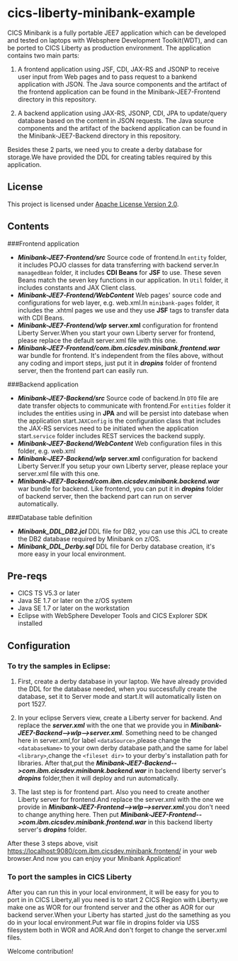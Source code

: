# cics-liberty-minibank-example

CICS Minibank is a fully portable JEE7 application which can be developed and tested on laptops with Websphere Development Toolkit(WDT), and
can be ported to CICS Liberty as production environment. The application contains two main parts:

1. A frontend application using JSF, CDI, JAX-RS and JSONP to receive user input from Web pages and to pass request to a bankend application with JSON. 
The Java source components and the artifact of the frontend application can be found in the Minibank-JEE7-Frontend directory in this repository.

1. A backend application using JAX-RS, JSONP, CDI, JPA to update/query database based on the content in JSON requests. 
The Java source components and the artifact of the backend application can be found in the Minibank-JEE7-Backend directory in this repository.

Besides these 2 parts, we need you to create a derby database for storage.We have provided the DDL for creating tables required by this application. 


## License
This project is licensed under [Apache License Version 2.0](LICENSE).   

## Contents

###Frontend application
- ***Minibank-JEE7-Frontend/src***
	Source code of frontend.In `entity`  folder, it includes POJO classes for data transferring with backend server.In `managedBean` folder, it includes **CDI Beans** for **JSF** to use. These seven Beans match the  seven key functions in our application. In `Util` folder, it includes constants and JAX Client class.
- ***Minibank-JEE7-Frontend/WebContent***
	Web pages' source code and configurations for web layer, e.g. web.xml.In `minibank-pages` folder, it includes the .xhtml pages we use and they use **JSF** tags to transfer data with CDI Beans.
- ***Minibank-JEE7-Frontend/wlp***
	**server.xml** configuration for frontend Liberty Server.When you start your own Liberty server for frontend, please replace the default server.xml file with this one.
- ***Minibank-JEE7-Frontend/com.ibm.cicsdev.minibank.frontend.war***
	war bundle for frontend. It's independent from the files above, without any coding and import steps, just put it in ***dropins*** folder of frontend server, then the frontend part can easily run.


###Backend application
- ***Minibank-JEE7-Backend/src*** 
	Source code of backend.In `DTO` file are date transfer objects to communicate with frontend.For `entities` folder it includes the entities using in **JPA** and will be persist into datebase when the application start.`JAXConfig` is the configuration class that includes the JAX-RS services need to be initiated when the application start.`service` folder includes REST services the backend supply.
- ***Minibank-JEE7-Backend/WebContent***
	Web configuration files in this folder, e.g. web.xml
- ***Minibank-JEE7-Backend/wlp***
	**server.xml** configuration for backend Liberty Server.If you setup your own Liberty server, please replace your server.xml file with this one.
- ***Minibank-JEE7-Backend/com.ibm.cicsdev.minibank.backend.war***
	war bundle for backend. Like frontend, you can put it in ***dropins*** folder of backend server, then the backend part can run on server automatically.
	
###Database table definition
- ***Minibank_DDL_DB2.jcl***
	DDL file for DB2, you can use this JCL to create the DB2 database required by Minibank on z/OS.
- ***Minibank_DDL_Derby.sql***
	DDL file for Derby database creation, it's more easy in your local environment.

## Pre-reqs

* CICS TS V5.3 or later
* Java SE 1.7 or later on the z/OS system
* Java SE 1.7 or later on the workstation
* Eclipse with WebSphere Developer Tools and CICS Explorer SDK installed


## Configuration


### To try the samples in Eclipse:
1. First, create a derby database in your laptop. We have already provided the DDL for the database needed, when you successfully create the database, set it to Server mode and start.It will automatically listen on port 1527. 

1. In your eclipse Servers view, create a Liberty server for backend. And replace the ***server.xml*** with the one that we provide you in ***Minibank-JEE7-Backend-->wlp-->server.xml***.
	Something need to be changed here in server.xml,for label `<dataSource>`,please change the `<databaseName>` to your own derby database path,and the same for label `<library>`,change the `<fileset dir>` to your derby's installation path for libraries.
	After that,put the ***Minibank-JEE7-Backend-->com.ibm.cicsdev.minibank.backend.war*** in backend liberty server's ***dropins*** folder,then it will deploy and run automatically.
1. The last step is for frontend part. Also you need to create another Liberty server for frontend.And replace the server.xml with the one we provide in ***Minibank-JEE7-Frontend-->wlp-->server.xml***.you don't need to change anything here.
	Then put ***Minibank-JEE7-Frontend-->com.ibm.cicsdev.minibank.frontend.war*** in this backend liberty server's ***dropins*** folder.
	
After these 3 steps above, visit <https://localhost:9080/com.ibm.cicsdev.minibank.frontend/> in your web browser.And now you can enjoy your Minibank Application!
	

### To port the samples in CICS Liberty
After you can run this in your local environment, it will be easy for you to port in in CICS Liberty,all you need is to start 2 CICS Region with Liberty,we make one as WOR for our frontend server and the other as AOR for our backend server.When your Liberty has started ,just do the samething as you do in your local environment.Put war file in dropins folder via USS filesystem both in WOR and AOR.And don't forget to change the server.xml files.

Welcome contribution!
